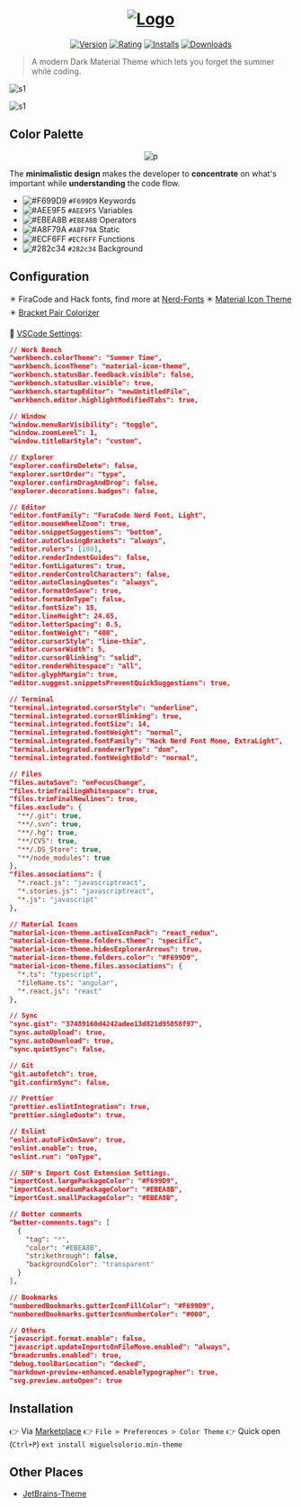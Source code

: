 <div align="center">

# [![Logo](/images/logo-github.png)](https://marketplace.visualstudio.com/items?itemName=DennisVash.summer-time#overview)

[![Version](https://vsmarketplacebadge.apphb.com/version-short/DennisVash.summer-time.svg?subject=Summer%20Time&colorA=2B303B&colorB=A8F79A)](https://marketplace.visualstudio.com/items?itemName=DennisVash.summer-time) [![Rating](https://vsmarketplacebadge.apphb.com/rating/DennisVash.summer-time.svg?label=Ratings&colorA=2B303B&colorB=AEE9F5)](https://marketplace.visualstudio.com/items?itemName=DennisVash.summer-time) [![Installs](https://vsmarketplacebadge.apphb.com/installs/DennisVash.summer-time.svg?label=Installs&colorA=2B303B&colorB=F699D9)](https://marketplace.visualstudio.com/items?itemName=DennisVash.summer-time) [![Downloads](https://vsmarketplacebadge.apphb.com/downloads/DennisVash.summer-time.svg?label=Downloads&colorA=2B303B&colorB=EBEA8B)](https://marketplace.visualstudio.com/items?itemName=DennisVash.summer-time)

</div>

> A modern Dark Material Theme which lets you forget the summer while coding.

![s1](/images/screenshot_react.png)

![s1](/images/screenshot_editor.png)

## Color Palette



<div align="center">

![p](/images/palette.png)

</div>

The **minimalistic design** makes the developer to **concentrate** on what's important while **understanding** the code flow.

- ![#F699D9](https://placehold.it/15/F699D9/000000?text=+) `#F699D9` Keywords
- ![#AEE9F5](https://placehold.it/15/AEE9F5/000000?text=+) `#AEE9F5` Variables
- ![#EBEA8B](https://placehold.it/15/EBEA8B/000000?text=+) `#EBEA8B` Operators
- ![#A8F79A](https://placehold.it/15/A8F79A/000000?text=+) `#A8F79A` Static
- ![#ECF6FF](https://placehold.it/15/ECF6FF/000000?text=+) `#ECF6FF` Functions
- ![#282c34](https://placehold.it/15/282c34/000000?text=+) `#282c34` Background

## Configuration

:eight_pointed_black_star: FiraCode and Hack fonts, find more at [Nerd-Fonts](https://github.com/ryanoasis/nerd-fonts)
:eight_pointed_black_star: [Material Icon Theme](https://marketplace.visualstudio.com/items?itemName=DennisVash.summer-time)
:eight_pointed_black_star: [Bracket Pair Colorizer](https://marketplace.visualstudio.com/items?itemName=CoenraadS.bracket-pair-colorizer)

:construction_worker: [VSCode Settings](https://code.visualstudio.com/docs/getstarted/settings):

```json
// Work Bench
"workbench.colorTheme": "Summer Time",
"workbench.iconTheme": "material-icon-theme",
"workbench.statusBar.feedback.visible": false,
"workbench.statusBar.visible": true,
"workbench.startupEditor": "newUntitledFile",
"workbench.editor.highlightModifiedTabs": true,

// Window
"window.menuBarVisibility": "toggle",
"window.zoomLevel": 1,
"window.titleBarStyle": "custom",

// Explorer
"explorer.confirmDelete": false,
"explorer.sortOrder": "type",
"explorer.confirmDragAndDrop": false,
"explorer.decorations.badges": false,

// Editor
"editor.fontFamily": "FuraCode Nerd Font, Light",
"editor.mouseWheelZoom": true,
"editor.snippetSuggestions": "bottom",
"editor.autoClosingBrackets": "always",
"editor.rulers": [100],
"editor.renderIndentGuides": false,
"editor.fontLigatures": true,
"editor.renderControlCharacters": false,
"editor.autoClosingQuotes": "always",
"editor.formatOnSave": true,
"editor.formatOnType": false,
"editor.fontSize": 15,
"editor.lineHeight": 24.65,
"editor.letterSpacing": 0.5,
"editor.fontWeight": "400",
"editor.cursorStyle": "line-thin",
"editor.cursorWidth": 5,
"editor.cursorBlinking": "solid",
"editor.renderWhitespace": "all",
"editor.glyphMargin": true,
"editor.suggest.snippetsPreventQuickSuggestions": true,

// Terminal
"terminal.integrated.cursorStyle": "underline",
"terminal.integrated.cursorBlinking": true,
"terminal.integrated.fontSize": 14,
"terminal.integrated.fontWeight": "normal",
"terminal.integrated.fontFamily": "Hack Nerd Font Mono, ExtraLight",
"terminal.integrated.rendererType": "dom",
"terminal.integrated.fontWeightBold": "normal",

// Files
"files.autoSave": "onFocusChange",
"files.trimTrailingWhitespace": true,
"files.trimFinalNewlines": true,
"files.exclude": {
  "**/.git": true,
  "**/.svn": true,
  "**/.hg": true,
  "**/CVS": true,
  "**/.DS_Store": true,
  "**/node_modules": true
},
"files.associations": {
  "*.react.js": "javascriptreact",
  "*.stories.js": "javascriptreact",
  "*.js": "javascript"
},

// Material Icons
"material-icon-theme.activeIconPack": "react_redux",
"material-icon-theme.folders.theme": "specific",
"material-icon-theme.hidesExplorerArrows": true,
"material-icon-theme.folders.color": "#F699D9",
"material-icon-theme.files.associations": {
  "*.ts": "typescript",
  "fileName.ts": "angular",
  "*.react.js": "react"
},

// Sync
"sync.gist": "37489160d4242adee13d821d95858f97",
"sync.autoUpload": true,
"sync.autoDownload": true,
"sync.quietSync": false,

// Git
"git.autofetch": true,
"git.confirmSync": false,

// Prettier
"prettier.eslintIntegration": true,
"prettier.singleQuote": true,

// Eslint
"eslint.autoFixOnSave": true,
"eslint.enable": true,
"eslint.run": "onType",

// SOP's Import Cost Extension Settings.
"importCost.largePackageColor": "#F699D9",
"importCost.mediumPackageColor": "#EBEA8B",
"importCost.smallPackageColor": "#EBEA8B",

// Better comments
"better-comments.tags": [
  {
    "tag": "*",
    "color": "#EBEA8B",
    "strikethrough": false,
    "backgroundColor": "transparent"
  }
],

// Bookmarks
"numberedBookmarks.gutterIconFillColor": "#F699D9",
"numberedBookmarks.gutterIconNumberColor": "#000",

// Others
"javascript.format.enable": false,
"javascript.updateImportsOnFileMove.enabled": "always",
"breadcrumbs.enabled": true,
"debug.toolBarLocation": "docked",
"markdown-preview-enhanced.enableTypographer": true,
"svg.preview.autoOpen": true
```

## Installation

👉 Via [Marketplace](https://marketplace.visualstudio.com/items?itemName=DennisVash.summer-time#overview)
👉 `File > Preferences > Color Theme`
👉 Quick open (`Ctrl+P`) `ext install miguelsolorio.min-theme`

## Other Places

- [JetBrains-Theme](https://github.com/denvash/summer-time-theme-jetbrains)
